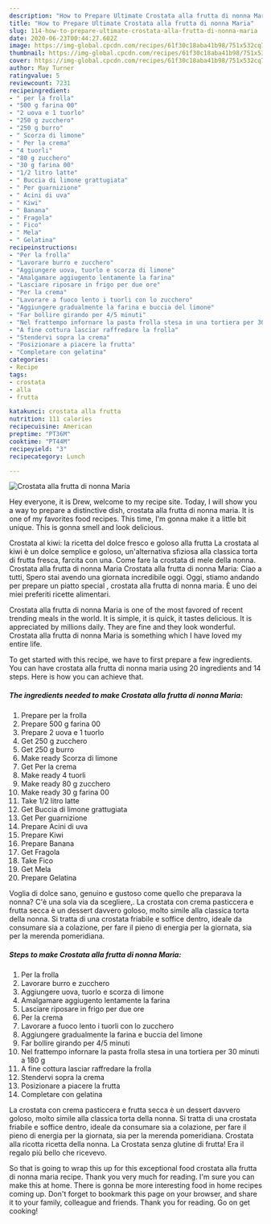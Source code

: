 ```yaml
---
description: "How to Prepare Ultimate Crostata alla frutta di nonna Maria"
title: "How to Prepare Ultimate Crostata alla frutta di nonna Maria"
slug: 114-how-to-prepare-ultimate-crostata-alla-frutta-di-nonna-maria
date: 2020-06-23T00:44:27.602Z
image: https://img-global.cpcdn.com/recipes/61f30c18aba41b98/751x532cq70/crostata-alla-frutta-di-nonna-maria-recipe-main-photo.jpg
thumbnail: https://img-global.cpcdn.com/recipes/61f30c18aba41b98/751x532cq70/crostata-alla-frutta-di-nonna-maria-recipe-main-photo.jpg
cover: https://img-global.cpcdn.com/recipes/61f30c18aba41b98/751x532cq70/crostata-alla-frutta-di-nonna-maria-recipe-main-photo.jpg
author: May Turner
ratingvalue: 5
reviewcount: 7231
recipeingredient:
- " per la frolla"
- "500 g farina 00"
- "2 uova e 1 tuorlo"
- "250 g zucchero"
- "250 g burro"
- " Scorza di limone"
- " Per la crema"
- "4 tuorli"
- "80 g zucchero"
- "30 g farina 00"
- "1/2 litro latte"
- " Buccia di limone grattugiata"
- " Per guarnizione"
- " Acini di uva"
- " Kiwi"
- " Banana"
- " Fragola"
- " Fico"
- " Mela"
- " Gelatina"
recipeinstructions:
- "Per la frolla"
- "Lavorare burro e zucchero"
- "Aggiungere uova, tuorlo e scorza di limone"
- "Amalgamare aggiugento lentamente la farina"
- "Lasciare riposare in frigo per due ore"
- "Per la crema"
- "Lavorare a fuoco lento i tuorli con lo zucchero"
- "Aggiungere gradualmente la farina e buccia del limone"
- "Far bollire girando per 4/5 minuti"
- "Nel frattempo infornare la pasta frolla stesa in una tortiera per 30 minuti a 180 g"
- "A fine cottura lasciar raffredare la frolla"
- "Stendervi sopra la crema"
- "Posizionare a piacere la frutta"
- "Completare con gelatina"
categories:
- Recipe
tags:
- crostata
- alla
- frutta

katakunci: crostata alla frutta 
nutrition: 111 calories
recipecuisine: American
preptime: "PT36M"
cooktime: "PT44M"
recipeyield: "3"
recipecategory: Lunch

---
```



![Crostata alla frutta di nonna Maria](https://img-global.cpcdn.com/recipes/61f30c18aba41b98/751x532cq70/crostata-alla-frutta-di-nonna-maria-recipe-main-photo.jpg)

Hey everyone, it is Drew, welcome to my recipe site. Today, I will show you a way to prepare a distinctive dish, crostata alla frutta di nonna maria. It is one of my favorites food recipes. This time, I'm gonna make it a little bit unique. This is gonna smell and look delicious.

Crostata al kiwi: la ricetta del dolce fresco e goloso alla frutta La crostata al kiwi è un dolce semplice e goloso, un&#39;alternativa sfiziosa alla classica torta di frutta fresca, farcita con una. Come fare la crostata di mele della nonna. Crostata alla frutta di nonna Maria Crostata alla frutta di nonna Maria: Ciao a tutti, Spero stai avendo una giornata incredibile oggi. Oggi, stiamo andando per prepare un piatto special , crostata alla frutta di nonna maria. È uno dei miei preferiti ricette alimentari.

Crostata alla frutta di nonna Maria is one of the most favored of recent trending meals in the world. It is simple, it is quick, it tastes delicious. It is appreciated by millions daily. They are fine and they look wonderful. Crostata alla frutta di nonna Maria is something which I have loved my entire life.


To get started with this recipe, we have to first prepare a few ingredients. You can have crostata alla frutta di nonna maria using 20 ingredients and 14 steps. Here is how you can achieve that.

<!--inarticleads1-->

##### The ingredients needed to make Crostata alla frutta di nonna Maria:

1. Prepare  per la frolla
1. Prepare 500 g farina 00
1. Prepare 2 uova e 1 tuorlo
1. Get 250 g zucchero
1. Get 250 g burro
1. Make ready  Scorza di limone
1. Get  Per la crema
1. Make ready 4 tuorli
1. Make ready 80 g zucchero
1. Make ready 30 g farina 00
1. Take 1/2 litro latte
1. Get  Buccia di limone grattugiata
1. Get  Per guarnizione
1. Prepare  Acini di uva
1. Prepare  Kiwi
1. Prepare  Banana
1. Get  Fragola
1. Take  Fico
1. Get  Mela
1. Prepare  Gelatina


Voglia di dolce sano, genuino e gustoso come quello che preparava la nonna? C&#39;è una sola via da scegliere,. La crostata con crema pasticcera e frutta secca è un dessert davvero goloso, molto simile alla classica torta della nonna. Si tratta di una crostata friabile e soffice dentro, ideale da consumare sia a colazione, per fare il pieno di energia per la giornata, sia per la merenda pomeridiana. 

<!--inarticleads2-->

##### Steps to make Crostata alla frutta di nonna Maria:

1. Per la frolla
1. Lavorare burro e zucchero
1. Aggiungere uova, tuorlo e scorza di limone
1. Amalgamare aggiugento lentamente la farina
1. Lasciare riposare in frigo per due ore
1. Per la crema
1. Lavorare a fuoco lento i tuorli con lo zucchero
1. Aggiungere gradualmente la farina e buccia del limone
1. Far bollire girando per 4/5 minuti
1. Nel frattempo infornare la pasta frolla stesa in una tortiera per 30 minuti a 180 g
1. A fine cottura lasciar raffredare la frolla
1. Stendervi sopra la crema
1. Posizionare a piacere la frutta
1. Completare con gelatina


La crostata con crema pasticcera e frutta secca è un dessert davvero goloso, molto simile alla classica torta della nonna. Si tratta di una crostata friabile e soffice dentro, ideale da consumare sia a colazione, per fare il pieno di energia per la giornata, sia per la merenda pomeridiana. Crostata alla ricotta ricetta della nonna. La Crostata senza glutine di frutta! Era il regalo più bello che ricevevo. 

So that is going to wrap this up for this exceptional food crostata alla frutta di nonna maria recipe. Thank you very much for reading. I'm sure you can make this at home. There is gonna be more interesting food in home recipes coming up. Don't forget to bookmark this page on your browser, and share it to your family, colleague and friends. Thank you for reading. Go on get cooking!
